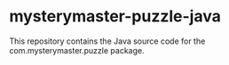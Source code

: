 # mysterymaster-puzzle-java
This repository contains the Java source code for the com.mysterymaster.puzzle package.
